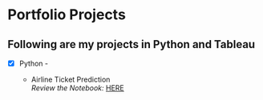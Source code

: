 # Portfolio Projects

## Following are my projects in Python and Tableau

- [x] Python -
      
    - Airline Ticket Prediction  
      _Review the Notebook:_ [HERE](https://github.com/satio98/Portfolio/blob/main/Airline%20Ticket%20Price%20Prediction.ipynb)
